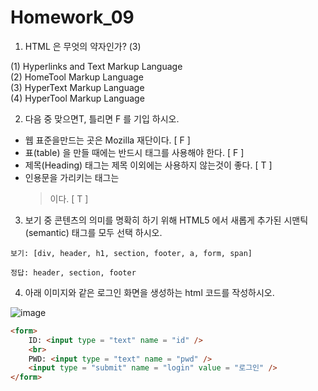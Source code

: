 # Homework_09

1. HTML 은 무엇의 약자인가?   (3)   

(1) Hyperlinks and Text Markup Language  
(2) HomeTool Markup Language  
(3) HyperText Markup Language  
(4) HyperTool Markup Language    



2. 다음 중 맞으면T, 틀리면 F 를 기입 하시오.  

- 웹 표준을만드는 곳은 Mozilla 재단이다. [ F ]
- 표(table) 을 만들 때에는 반드시 <th> 태그를 사용해야 한다. [ F ]
- 제목(Heading) 태그는 제목 이외에는 사용하지 않는것이 좋다. [ T ]
- 인용문을 가리키는 태그는 <blockquote> 이다. [ T ]



3. 보기 중 콘텐츠의 의미를 명확히 하기 위해 HTML5 에서 새롭게 추가된 시맨틱(semantic) 태그를 모두 선택 하시오.    

```
보기: [div, header, h1, section, footer, a, form, span]
```
```
정답: header, section, footer
```


4. 아래 이미지와 같은 로그인 화면을 생성하는 html 코드를 작성하시오.  

![image](https://user-images.githubusercontent.com/30791915/51461898-97c9c100-1da2-11e9-9558-05aaa32954a6.png)

``` html
<form>
    ID: <input type = "text" name = "id" />
    <br>
    PWD: <input type = "text" name = "pwd" />
    <input type = "submit" name = "login" value = "로그인" />
</form>
```

